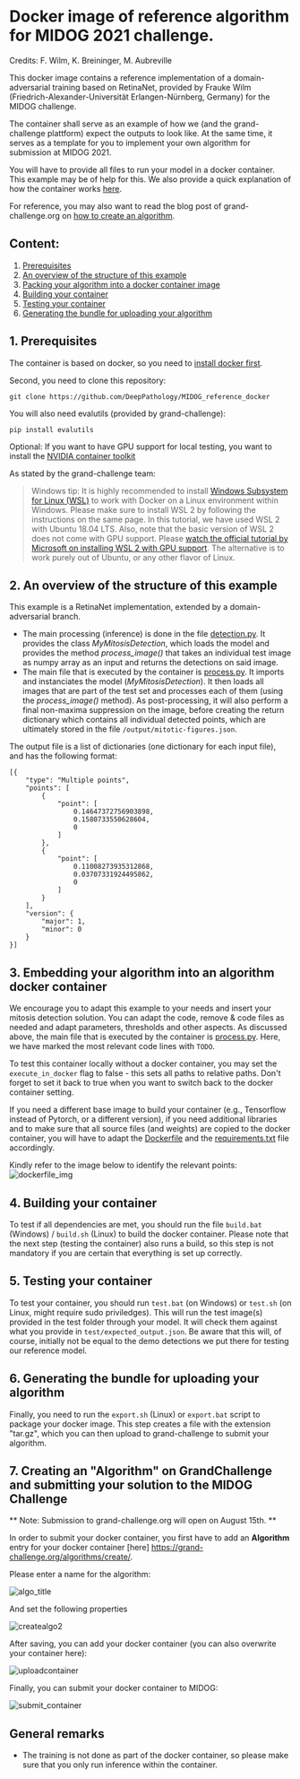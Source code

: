 # Docker image of reference algorithm for MIDOG 2021 challenge.

Credits: F. Wilm, K. Breininger, M. Aubreville

This docker image contains a reference implementation of a domain-adversarial training based on RetinaNet, provided by Frauke Wilm (Friedrich-Alexander-Universität Erlangen-Nürnberg, Germany) for the MIDOG challenge.

The container shall serve as an example of how we (and the grand-challenge plattform) expect the outputs to look like. At the same time, it serves as a template for you to implement your own algorithm for submission at MIDOG 2021.

You will have to provide all files to run your model in a docker container. This example may be of help for this. We also provide a quick explanation of how the container works [here](https://www.youtube.com/watch?v=Zkhrwark3bg).

For reference, you may also want to read the blog post of grand-challenge.org on [how to create an algorithm](https://grand-challenge.org/blogs/create-an-algorithm/).

## Content:
1. [Prerequisites](#prerequisites)
2. [An overview of the structure of this example](#overview)
3. [Packing your algorithm into a docker container image](#todocker)
4. [Building your container](#build)
5. [Testing your container](#test)
6. [Generating the bundle for uploading your algorithm](#export)

## 1. Prerequisites <a name="prerequisites"></a>

The container is based on docker, so you need to [install docker first](https://www.docker.com/get-started). 

Second, you need to clone this repository:
```
git clone https://github.com/DeepPathology/MIDOG_reference_docker
```

You will also need evalutils (provided by grand-challenge):
```
pip install evalutils
```

Optional: If you want to have GPU support for local testing, you want to install the [NVIDIA container toolkit](https://docs.nvidia.com/datacenter/cloud-native/container-toolkit/install-guide.html)

As stated by the grand-challenge team:
>Windows tip: It is highly recommended to install [Windows Subsystem for Linux (WSL)](https://docs.microsoft.com/en-us/windows/wsl/install-win10) to work with Docker on a Linux environment within Windows. Please make sure to install WSL 2 by following the instructions on the same page. In this tutorial, we have used WSL 2 with Ubuntu 18.04 LTS. Also, note that the basic version of WSL 2 does not come with GPU support. Please [watch the official tutorial by Microsoft on installing WSL 2 with GPU support](https://www.youtube.com/watch?v=PdxXlZJiuxA). The alternative is to work purely out of Ubuntu, or any other flavor of Linux.

## 2. An overview of the structure of this example <a name="overview"></a>

This example is a RetinaNet implementation, extended by a domain-adversarial branch. 
- The main processing (inference) is done in the file [detection.py](detection.py). It provides the class *MyMitosisDetection*, which loads the model and provides the method *process_image()* that takes an individual test image as numpy array as an input and returns the detections on said image.
- The main file that is executed by the container is [process.py](process.py). It imports and instanciates the model (*MyMitosisDetection*). It then loads all images that are part of the test set and processes each of them (using the *process_image()* method). As post-processing, it will also perform a final non-maxima suppression on the image, before creating the return dictionary which contains all individual detected points, which are ultimately stored in the file `/output/mitotic-figures.json`. 

The output file is a list of dictionaries (one dictionary for each input file), and has the following format:

```
[{
    "type": "Multiple points",
    "points": [
        {
            "point": [
                0.14647372756903898,
                0.1580733550628604,
                0
            ]
        },
        {
            "point": [
                0.11008273935312868,
                0.03707331924495862,
                0
            ]
        }
    ],
    "version": {
        "major": 1,
        "minor": 0
    }
}]
```

## 3. Embedding your algorithm into an algorithm docker container <a name="todocker"></a>

We encourage you to adapt this example to your needs and insert your mitosis detection solution. You can adapt the code, remove & code files as needed and adapt parameters, thresholds and other aspects. As discussed above, the main file that is executed by the container is [process.py](process.py). Here, we have marked the most relevant code lines with `TODO`.

To test this container locally without a docker container, you may set the `execute_in_docker` flag to false - this sets all paths to relative paths. Don't forget to set it back to true when you want to switch back to the docker container setting.

If you need a different base image to build your container (e.g., Tensorflow instead of Pytorch, or a different version), if you need additional libraries and to make sure that all source files (and weights) are copied to the docker container, you will have to adapt the [Dockerfile](Dockerfile) and the [requirements.txt](requirements.txt) file accordingly.

Kindly refer to the image below to identify the relevant points:
![dockerfile_img](https://user-images.githubusercontent.com/43467166/128198999-37dd613d-aeef-41a6-9875-9fdf29db4717.png)


## 4. Building your container <a name="build"></a>

To test if all dependencies are met, you should run the file `build.bat` (Windows) / `build.sh` (Linux) to build the docker container. Please note that the next step (testing the container) also runs a build, so this step is not mandatory if you are certain that everything is set up correctly.

## 5. Testing your container <a name="test"></a>

To test your container, you should run `test.bat` (on Windows) or `test.sh` (on Linux, might require sudo priviledges). This will run the test image(s) provided in the test folder through your model. It will check them against what you provide in `test/expected_output.json`. Be aware that this will, of course, initially not be equal to the demo detections we put there for testing our reference model.

## 6. Generating the bundle for uploading your algorithm <a name="export"></a>

Finally, you need to run the `export.sh` (Linux) or `export.bat` script to package your docker image. This step creates a file with the extension "tar.gz", which you can then upload to grand-challenge to submit your algorithm.

## 7. Creating an "Algorithm" on GrandChallenge and submitting your solution to the MIDOG Challenge

** Note: Submission to grand-challenge.org will open on August 15th. **

In order to submit your docker container, you first have to add an **Algorithm** entry for your docker container [here] https://grand-challenge.org/algorithms/create/.

Please enter a name for the algorithm:

![algo_title](https://user-images.githubusercontent.com/10051592/128369966-4fe08d95-e158-46c3-9f8e-3a7a320b0fdb.jpg)

And set the following properties

![createalgo2](https://user-images.githubusercontent.com/10051592/128370393-3631bede-586e-4b4e-ad87-2500b11c152e.jpg)

After saving, you can add your docker container (you can also overwrite your container here):

![uploadcontainer](https://user-images.githubusercontent.com/10051592/128370733-7445e252-a354-4c44-9155-9f232cd9f220.jpg)

Finally, you can submit your docker container to MIDOG:

![submit_container](https://user-images.githubusercontent.com/10051592/128371715-d8385754-806e-4420-ac5e-4c25cc38112a.jpg)

## General remarks
- The training is not done as part of the docker container, so please make sure that you only run inference within the container.


